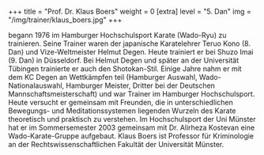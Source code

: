 +++
title = "Prof. Dr. Klaus Boers"
weight = 0
[extra]
level = "5. Dan"
img = "/img/trainer/klaus_boers.jpg"
+++

begann 1976 im Hamburger Hochschulsport Karate (Wado-Ryu) zu trainieren. Seine Trainer waren der japanische Karatelehrer
Teruo Kono (8. Dan) und Vize-Weltmeister Helmut Degen. Heute trainiert er bei Shuzo Imai (9. Dan) in Düsseldorf. Bei
Helmut Degen und später an der Universität Tübingen trainierte er auch den Shotokan-Stil. Einige Jahre nahm er mit dem
KC Degen an Wettkämpfen teil (Hamburger Auswahl, Wado-Nationalauswahl, Hamburger Meister, Dritter bei der Deutschen
Mannschaftsmeisterschaft) und war Trainer im Hamburger Hochschulsport. Heute versucht er gemeinsam mit Freunden, die in
unterschiedlichen Bewegungs- und Meditationssystemen liegenden Wurzeln des Karate theoretisch und praktisch zu
verstehen. Im Hochschulsport der Uni Münster hat er im Sommersemester 2003 gemeinsam mit Dr. Alirheza Kostevan eine
Wado-Karate-Gruppe aufgebaut. Klaus Boers ist Professor für Kriminologie an der Rechtswissenschaftlichen Fakultät der
Universität Münster.
